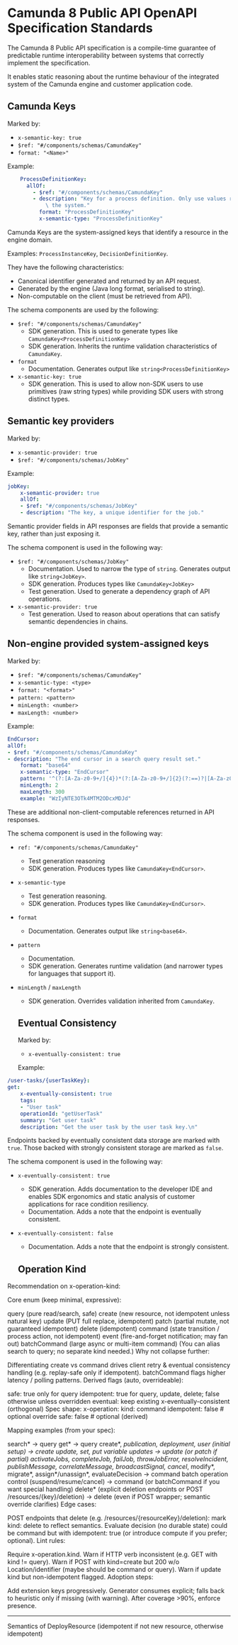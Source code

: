 # Camunda 8 Public API OpenAPI Specification Standards

The Camunda 8 Public API specification is a compile-time guarantee of predictable runtime interoperability between systems that correctly implement the specification. 

It enables static reasoning about the runtime behaviour of the integrated system of the Camunda engine and customer application code.

## Camunda Keys

Marked by: 
- `x-semantic-key: true`
- `$ref: "#/components/schemas/CamundaKey"`
- `format: "<Name>"`

Example: 

```yaml
    ProcessDefinitionKey:
      allOf:
        - $ref: "#/components/schemas/CamundaKey"
        - description: "Key for a process definition. Only use values returned by\
            \ the system."
          format: "ProcessDefinitionKey"
          x-semantic-type: "ProcessDefinitionKey"
```

Camunda Keys are the system-assigned keys that identify a resource in the engine domain. 

Examples: `ProcessInstanceKey`, `DecisionDefinitionKey`. 

They have the following characteristics: 
- Canonical identifier generated and returned by an API request.
- Generated by the engine (Java long format, serialised to string).
- Non-computable on the client (must be retrieved from API).

The schema components are used by the following: 

- `$ref: "#/components/schemas/CamundaKey"`
  - SDK generation. This is used to generate types like `CamundaKey<ProcessDefinitionKey>`
  - SDK generation. Inherits the runtime validation characteristics of `CamundaKey`. 
- `format` 
  - Documentation. Generates output like `string<ProcessDefinitionKey>`
- `x-semantic-key: true`
  - SDK generation. This is used to allow non-SDK users to use primitives (raw string types) while providing SDK users with strong distinct types.

## Semantic key providers

Marked by: 
- `x-semantic-provider: true`
- `$ref: "#/components/schemas/JobKey"`

Example: 

```yaml
jobKey:
    x-semantic-provider: true
    allOf:
    - $ref: "#/components/schemas/JobKey"
    - description: "The key, a unique identifier for the job."
```

Semantic provider fields in API responses are fields that provide a semantic key, rather than just exposing it. 

The schema component is used in the following way: 

- `$ref: "#/components/schemas/JobKey"`
  - Documentation. Used to narrow the type of `string`. Generates output like `string<JobKey>`.
  - SDK generation. Produces types like `CamundaKey<JobKey>`
  - Test generation. Used to generate a dependency graph of API operations.
- `x-semantic-provider: true`
  - Test generation. Used to reason about operations that can satisfy semantic dependencies in chains.

## Non-engine provided system-assigned keys

Marked by: 
- `$ref: "#/components/schemas/CamundaKey"`
- `x-semantic-type: <type>`
- `format: "<format>"`
- `pattern: <pattern>`
- `minLength: <number>`
- `maxLength: <number>`

Example: 

```yaml
EndCursor:
allOf:
- $ref: "#/components/schemas/CamundaKey"
- description: "The end cursor in a search query result set."
    format: "base64"
    x-semantic-type: "EndCursor"
    pattern: '^(?:[A-Za-z0-9+/]{4})*(?:[A-Za-z0-9+/]{2}(?:==)?|[A-Za-z0-9+/]{3}=)?$'
    minLength: 2
    maxLength: 300
    example: "WzIyNTE3OTk4MTM2ODcxMDJd"
```
These are additional non-client-computable references returned in API responses.

The schema component is used in the following way: 
- `ref: "#/components/schemas/CamundaKey"`
  - Test generation reasoning
  - SDK generation. Produces types like `CamundaKey<EndCursor>`.
- `x-semantic-type`
  - Test generation reasoning.
  - SDK generation. Produces types like `CamundaKey<EndCursor>`.
- `format`
  - Documentation. Generates output like `string<base64>`.
- `pattern`
  - Documentation. 
  - SDK generation. Generates runtime validation (and narrower types for languages that support it).
- `minLength` / `maxLength`
  - SDK generation. Overrides validation inherited from `CamundaKey`.

  ## Eventual Consistency

  Marked by: 
  - `x-eventually-consistent: true`

  Example: 

```yaml
/user-tasks/{userTaskKey}:
get:
    x-eventually-consistent: true
    tags:
    - "User task"
    operationId: "getUserTask"
    summary: "Get user task"
    description: "Get the user task by the user task key.\n"
```

Endpoints backed by eventually consistent data storage are marked with `true`. Those backed with strongly consistent storage are marked as `false`.

The schema component is used in the following way: 
- `x-eventually-consistent: true`
  - SDK generation. Adds documentation to the developer IDE and enables SDK ergonomics and static analysis of customer applications for race condition resiliency.
  - Documentation. Adds a note that the endpoint is eventually consistent.
- `x-eventually-consistent: false`
  - Documentation. Adds a note that the endpoint is strongly consistent.

  ## Operation Kind

Recommendation on x-operation-kind:

Core enum (keep minimal, expressive):

query (pure read/search, safe)
create (new resource, not idempotent unless natural key)
update (PUT full replace, idempotent)
patch (partial mutate, not guaranteed idempotent)
delete (idempotent)
command (state transition / process action, not idempotent)
event (fire-and-forget notification; may fan out)
batchCommand (large async or multi-item command) (You can alias search to query; no separate kind needed.)
Why not collapse further:

Differentiating create vs command drives client retry & eventual consistency handling (e.g. replay-safe only if idempotent).
batchCommand flags higher latency / polling patterns.
Derived flags (auto, overrideable):

safe: true only for query
idempotent: true for query, update, delete; false otherwise unless overridden
eventual: keep existing x-eventually-consistent (orthogonal)
Spec shape: 
x-operation: 
  kind: command 
  idempotent: false # optional override 
  safe: false # optional (derived) 


Mapping examples (from your spec):

search* → query
get* → query
create*, *publication, *deployment, *user (initial setup) → create
update*, set*, put variable updates → update (or patch if partial)
activateJobs, completeJob, failJob, throwJobError, resolveIncident, publishMessage, correlateMessage, broadcastSignal, cancel*, modify*, migrate*, assign*/unassign*, evaluateDecision → command
batch operation control (suspend/resume/cancel) → command (or batchCommand if you want special handling)
delete* (explicit deletion endpoints or POST /resources/{key}/deletion) → delete (even if POST wrapper; semantic override clarifies)
Edge cases:

POST endpoints that delete (e.g. /resources/{resourceKey}/deletion): mark kind: delete to reflect semantics.
Evaluate decision (no durable state) could be command but with idempotent: true (or introduce compute if you prefer; optional).
Lint rules:

Require x-operation.kind.
Warn if HTTP verb inconsistent (e.g. GET with kind != query).
Warn if POST with kind=create but 200 w/o Location/identifier (maybe should be command or query).
Warn if update kind but non-idempotent flagged.
Adoption steps:

Add extension keys progressively.
Generator consumes explicit; falls back to heuristic only if missing (with warning).
After coverage >90%, enforce presence.


---
Semantics of DeployResource (idempotent if not new resource, otherwise idempotent)